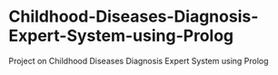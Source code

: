 # Childhood-Diseases-Diagnosis-Expert-System-using-Prolog
Project on Childhood Diseases Diagnosis Expert System using Prolog
